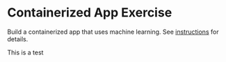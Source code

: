 # Containerized App Exercise

Build a containerized app that uses machine learning. See [instructions](./instructions.md) for details.

This is a test